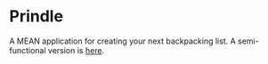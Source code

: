 # Prindle

A MEAN application for creating your next backpacking list.  A semi-functional version is [here](https://prindle.herokuapp.com/).
